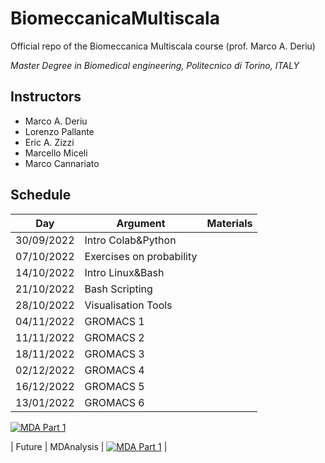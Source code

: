 # BiomeccanicaMultiscala
Official repo of the Biomeccanica Multiscala course (prof. Marco A. Deriu)

*Master Degree in Biomedical engineering, Politecnico di Torino, ITALY*

## Instructors
- Marco A. Deriu
- Lorenzo Pallante
- Eric A. Zizzi
- Marcello Miceli
- Marco Cannariato

## Schedule

|  Day   	        | Argument                | Materials |
|---------------	|-------------------------|-----------|
| 30/09/2022     	| Intro Colab&Python          	|   	|
| 07/10/2022     	| Exercises on probability  |   	|
| 14/10/2022     	| Intro Linux&Bash       	|   	|
| 21/10/2022     	| Bash Scripting          	|   	|
| 28/10/2022     	| Visualisation Tools          	|   	|
| 04/11/2022     	| GROMACS 1          	|   	|
| 11/11/2022     	| GROMACS 2          	|   	|
| 18/11/2022     	| GROMACS 3         	|   	|
| 02/12/2022     	| GROMACS 4          	|   	|
| 16/12/2022     	| GROMACS 5          	|   	|
| 13/01/2022     	| GROMACS 6          	|   	|

[![MDA Part 1](https://colab.research.google.com/assets/colab-badge.svg)](https://colab.research.google.com/github.com/lorenzopallante/BiomeccanicaMultiscala/blob/main/LAB/0-Intro/0-Intro.ipynb)

| Future   	| MDAnalysis            	|  [![MDA Part 1](https://colab.research.google.com/assets/colab-badge.svg)](https://colab.research.google.com/github/MDAnalysis/WorkshopMDMLEdinburgh2022/blob/main/MD/MD_01_System_Manipulation.ipynb)  	|
